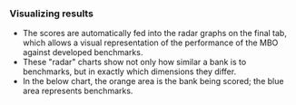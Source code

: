
### Visualizing results

- The scores are automatically fed into the radar graphs on the final tab, which allows a visual representation of the performance of the MBO against developed benchmarks. 
- These "radar" charts show not only how similar a bank is to benchmarks, but in exactly which dimensions they differ.  
- In the below chart, the orange area is the bank being scored; the blue area represents benchmarks.